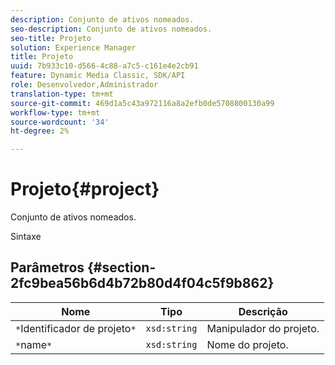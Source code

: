 ```yaml
---
description: Conjunto de ativos nomeados.
seo-description: Conjunto de ativos nomeados.
seo-title: Projeto
solution: Experience Manager
title: Projeto
uuid: 7b933c10-d566-4c88-a7c5-c161e4e2cb91
feature: Dynamic Media Classic, SDK/API
role: Desenvolvedor,Administrador
translation-type: tm+mt
source-git-commit: 469d1a5c43a972116a8a2efb0de5708800130a99
workflow-type: tm+mt
source-wordcount: '34'
ht-degree: 2%

---
```



# Projeto{#project}

Conjunto de ativos nomeados.

Sintaxe

## Parâmetros {#section-2fc9bea56b6d4b72b80d4f04c5f9b862}

| Nome | Tipo | Descrição |
|---|---|---|
| `*`Identificador de projeto`*` | `xsd:string` | Manipulador do projeto. |
| `*`name`*` | `xsd:string` | Nome do projeto. |

